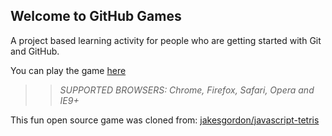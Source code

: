 ## Welcome to GitHub Games

A project based learning activity for people who are getting started with Git and GitHub.

You can play the game [here](https://post2web.github.io/github-games/)

>> _*SUPPORTED BROWSERS*: Chrome, Firefox, Safari, Opera and IE9+_

This fun open source game was cloned from: [jakesgordon/javascript-tetris](https://github.com/jakesgordon/javascript-tetris)
